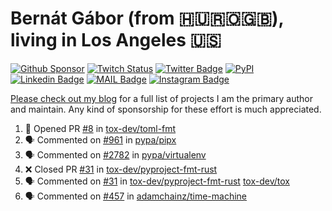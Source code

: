 # Bernát Gábor (from 🇭🇺🇷🇴🇬🇧), living in Los Angeles 🇺🇸

[![Github Sponsor](https://img.shields.io/static/v1?label=Sponsor&message=%E2%9D%A4&logo=GitHub&link=https://github.com/sponsors/gaborbernat&style=flat-square)](https://github.com/sponsors/gaborbernat)
[![Twitch Status](https://img.shields.io/twitch/status/gaborbernat?style=flat-square)](https://www.twitch.tv/gaborbernat)
[![Twitter Badge](https://img.shields.io/badge/-@gjbernat-1ca0f1?style=flat-square&labelColor=1ca0f1&logo=twitter&logoColor=white&link=https://twitter.com/gjbernat)](https://twitter.com/gjbernat)
[![PyPI](https://img.shields.io/badge/-gaborbernat-0073b7?style=flat-square&logo=Python&logoColor=white&link=https://pypi.org/user/gaborbernat/)](https://pypi.org/user/gaborbernat/)
[![Linkedin Badge](https://img.shields.io/badge/-gaborbernat-blue?style=flat-square&logo=Linkedin&logoColor=white&link=https://www.linkedin.com/in/gaborbernat/)](https://www.linkedin.com/in/gaborbernat/)
[![MAIL Badge](https://img.shields.io/badge/-gaborjbernat@gmail.com-c14438?style=flat-square&logo=Gmail&logoColor=white&link=mailto:gaborjbernat@gmail.com)](mailto:gaborjbernat@gmail.com)
[![Instagram Badge](https://img.shields.io/badge/-@gabor__bernat-845EC2?style=flat-square&labelColor=white&logo=Instagram&link=https://instagram.com/gabor_bernat/)](https://instagram.com/gabor_bernat)

[Please check out my blog](https://bernat.tech/about/) for a full list of projects I am the primary author and maintain.
Any kind of sponsorship for these effort is much appreciated.

<!--START_SECTION:activity-->

1. 💪 Opened PR [#8](https://github.com/tox-dev/toml-fmt/pull/8) in [tox-dev/toml-fmt](https://github.com/tox-dev/toml-fmt)
2. 🗣 Commented on [#961](https://github.com/pypa/pipx/issues/961#issuecomment-2418497739) in [pypa/pipx](https://github.com/pypa/pipx)
3. 🗣 Commented on [#2782](https://github.com/pypa/virtualenv/pull/2782#issuecomment-2418484472) in [pypa/virtualenv](https://github.com/pypa/virtualenv)
4. ❌ Closed PR [#31](https://github.com/tox-dev/pyproject-fmt-rust/pull/31) in [tox-dev/pyproject-fmt-rust](https://github.com/tox-dev/pyproject-fmt-rust)
5. 🗣 Commented on [#31](https://github.com/tox-dev/pyproject-fmt-rust/pull/31#issuecomment-2418480134) in [tox-dev/pyproject-fmt-rust](https://github.com/tox-dev/pyproject-fmt-rust)
   [tox-dev/tox](https://github.com/tox-dev/tox)
5. 🗣 Commented on [#457](https://github.com/adamchainz/time-machine/pull/457#issuecomment-2197730644) in
[adamchainz/time-machine](https://github.com/adamchainz/time-machine)
<!--END_SECTION:activity-->
